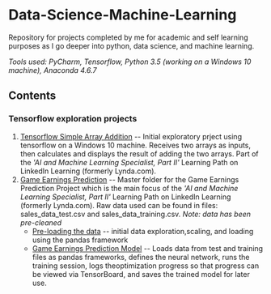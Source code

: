 # Data-Science-Machine-Learning
Repository for projects completed by me for academic and self learning purposes as I go deeper into python, data science, and machine learning.

_Tools used: PyCharm, Tensorflow, Python 3.5 (working on a Windows 10 machine), Anaconda 4.6.7_

## Contents

### Tensorflow exploration projects

1. [Tensorflow Simple Array Addition](Tensorflow_simple_array_addition.py) -- Initial exploratory prject using tensorflow on a Windows 10 machine. Receives two arrays as inputs, then calculates and displays the result of adding the two arrays. Part of the *'AI and Machine Learning Specialist, Part II'* Learning Path on LinkedIn Learning (formerly Lynda.com).
2. [Game Earnings Prediction](https://github.com/AlinLucian/Data-Science-Machine-Learning/tree/master/Earnings%20Prediction) -- Master folder for the Game Earnings Prediction Project which is the main focus of the *'AI and Machine Learning Specialist, Part II'* Learning Path on LinkedIn Learning (formerly Lynda.com). Raw data used can be found in files: sales_data_test.csv and sales_data_training.csv. _Note: data has been pre-cleaned_
     - [Pre-loading the data](https://github.com/AlinLucian/Data-Science-Machine-Learning/blob/master/Earnings%20Prediction/Load_data.py) -- initial data exploration,scaling, and loading using the pandas framework
     - [Game Earnings Prediction Model](https://github.com/AlinLucian/Data-Science-Machine-Learning/blob/master/Earnings%20Prediction/Game_Earnings_Prediction_Model.py) -- Loads data from test and training files as pandas frameworks, defines the neural network, runs the training session, logs theoptimization progress so that progress can be viewed via TensorBoard, and saves the trained model for later use.
